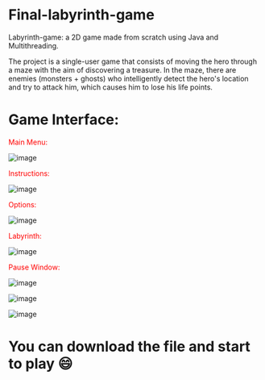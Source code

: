 # Final-labyrinth-game
Labyrinth-game: a 2D game made from scratch using Java and Multithreading.

The project is a single-user game that consists of moving the hero through a maze with the aim of discovering a treasure. In the maze, there are enemies (monsters + ghosts) who intelligently detect the hero's location and try to attack him, which causes him to lose his life points.

# Game Interface:
<span style="color: Red"> Main Menu: </span>

![image](https://user-images.githubusercontent.com/74180896/167535994-193b24f0-181e-47dd-90d5-90e4caa715f7.png)


<span style="color: Red"> Instructions: </span>

![image](https://user-images.githubusercontent.com/74180896/167536354-f9544b0c-6c2f-4be9-a8fc-251a39b05153.png)

<span style="color: Red"> Options: </span>

![image](https://user-images.githubusercontent.com/74180896/167536407-9013e89f-fb5f-4581-98dc-99d6dc9ebede.png)

<span style="color: Red"> Labyrinth: </span>

![image](https://user-images.githubusercontent.com/74180896/167536470-663a0c68-ae61-4128-b0d6-f60332d9abd0.png)

<span style="color: Red"> Pause Window: </span>

![image](https://user-images.githubusercontent.com/74180896/167537033-27b8d5f4-20ca-4bf2-91b5-c76776e38dd3.png)

![image](https://user-images.githubusercontent.com/74180896/167537127-5fdaecff-8786-4332-abf2-288d64582714.png)

![image](https://user-images.githubusercontent.com/74180896/167537153-4603a383-a005-4871-a4d4-9a58597d39a8.png)

# You can download the file and start to play 😄
